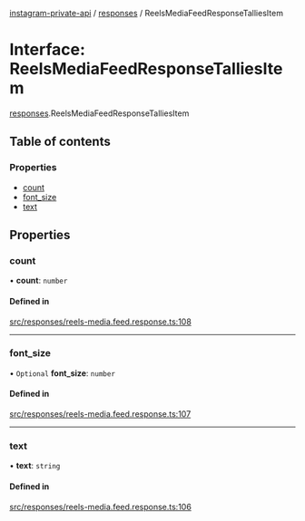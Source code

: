 [instagram-private-api](../../README.md) / [responses](../../modules/responses.md) / ReelsMediaFeedResponseTalliesItem

# Interface: ReelsMediaFeedResponseTalliesItem

[responses](../../modules/responses.md).ReelsMediaFeedResponseTalliesItem

## Table of contents

### Properties

- [count](ReelsMediaFeedResponseTalliesItem.md#count)
- [font\_size](ReelsMediaFeedResponseTalliesItem.md#font_size)
- [text](ReelsMediaFeedResponseTalliesItem.md#text)

## Properties

### count

• **count**: `number`

#### Defined in

[src/responses/reels-media.feed.response.ts:108](https://github.com/Nerixyz/instagram-private-api/blob/4971f34/src/responses/reels-media.feed.response.ts#L108)

___

### font\_size

• `Optional` **font\_size**: `number`

#### Defined in

[src/responses/reels-media.feed.response.ts:107](https://github.com/Nerixyz/instagram-private-api/blob/4971f34/src/responses/reels-media.feed.response.ts#L107)

___

### text

• **text**: `string`

#### Defined in

[src/responses/reels-media.feed.response.ts:106](https://github.com/Nerixyz/instagram-private-api/blob/4971f34/src/responses/reels-media.feed.response.ts#L106)

